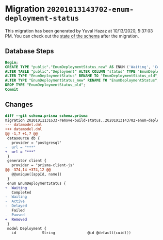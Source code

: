 # Migration `20201013143702-enum-deployment-status`

This migration has been generated by Yuval Hazaz at 10/13/2020, 5:37:03 PM.
You can check out the [state of the schema](./schema.prisma) after the migration.

## Database Steps

```sql
Begin;
CREATE TYPE "public"."EnumDeploymentStatus_new" AS ENUM ('Waiting', 'Completed', 'Failed', 'Removed');
ALTER TABLE "public"."Deployment" ALTER COLUMN "status" TYPE "EnumDeploymentStatus_new" USING ("status"::text::"EnumDeploymentStatus_new");
ALTER TYPE "EnumDeploymentStatus" RENAME TO "EnumDeploymentStatus_old";
ALTER TYPE "EnumDeploymentStatus_new" RENAME TO "EnumDeploymentStatus";
DROP TYPE "EnumDeploymentStatus_old";
Commit
```

## Changes

```diff
diff --git schema.prisma schema.prisma
migration 20201011131633-remove-build-status..20201013143702-enum-deployment-status
--- datamodel.dml
+++ datamodel.dml
@@ -1,7 +1,7 @@
 datasource db {
   provider = "postgresql"
-  url = "***"
+  url = "***"
 }
 generator client {
   provider = "prisma-client-js"
@@ -374,14 +374,12 @@
   @@unique([appId, name])
 }
 enum EnumDeploymentStatus {
+  Waiting
   Completed
-  Waiting
-  Active
-  Delayed
   Failed
-  Paused
+  Removed
 }
 model Deployment {
   id            String               @id @default(cuid())
```


